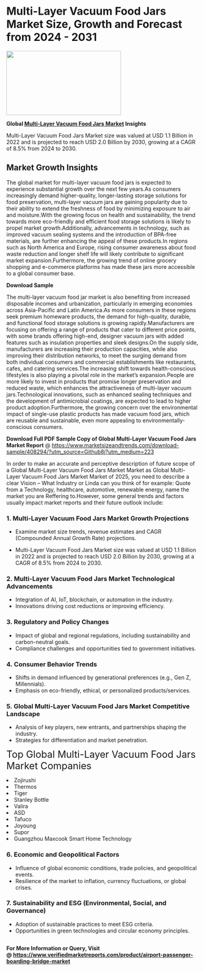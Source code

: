 <H1>Multi-Layer Vacuum Food Jars Market Size, Growth and Forecast from 2024 - 2031</H1><img class="aligncenter size-medium wp-image-584254" src="https://thirdeyenews.in/wp-content/uploads/2024/09/Global-Market-Research-300x168.jpeg" alt="" width="300" height="168" /><p><strong>Global&nbsp;<a href="https://www.marketsizeandtrends.com/download-sample/408294/?utm_source=Github8j?utm_medium=223">Multi-Layer Vacuum Food Jars Market</a> Insights</strong></p><p>Multi-Layer Vacuum Food Jars Market size was valued at USD 1.1 Billion in 2022 and is projected to reach USD 2.0 Billion by 2030, growing at a CAGR of 8.5% from 2024 to 2030.</p><p><h2>Market Growth Insights</h2> <p>The global market for multi-layer vacuum food jars is expected to experience substantial growth over the next few years.As consumers increasingly demand higher-quality, longer-lasting storage solutions for food preservation, multi-layer vacuum jars are gaining popularity due to their ability to extend the freshness of food by minimizing exposure to air and moisture.With the growing focus on health and sustainability, the trend towards more eco-friendly and efficient food storage solutions is likely to propel market growth.Additionally, advancements in technology, such as improved vacuum sealing systems and the introduction of BPA-free materials, are further enhancing the appeal of these products.In regions such as North America and Europe, rising consumer awareness about food waste reduction and longer shelf life will likely contribute to significant market expansion.Furthermore, the growing trend of online grocery shopping and e-commerce platforms has made these jars more accessible to a global consumer base.</p> <p><strong>Download Sample</strong></p> <p>The multi-layer vacuum food jar market is also benefiting from increased disposable incomes and urbanization, particularly in emerging economies across Asia-Pacific and Latin America.As more consumers in these regions seek premium homeware products, the demand for high-quality, durable, and functional food storage solutions is growing rapidly.Manufacturers are focusing on offering a range of products that cater to different price points, with some brands offering high-end, designer vacuum jars with added features such as insulation properties and sleek designs.On the supply side, manufacturers are increasing their production capacities, while also improving their distribution networks, to meet the surging demand from both individual consumers and commercial establishments like restaurants, cafes, and catering services.The increasing shift towards health-conscious lifestyles is also playing a pivotal role in the market’s expansion.People are more likely to invest in products that promise longer preservation and reduced waste, which enhances the attractiveness of multi-layer vacuum jars.Technological innovations, such as enhanced sealing techniques and the development of antimicrobial coatings, are expected to lead to higher product adoption.Furthermore, the growing concern over the environmental impact of single-use plastic products has made vacuum food jars, which are reusable and sustainable, even more appealing to environmentally-conscious consumers.</p> <p><span class=""><strong>Download Full PDF Sample Copy of Global Multi-Layer Vacuum Food Jars Market Report</strong> @ <a href="https://www.marketsizeandtrends.com/download-sample/408294/?utm_source=Github8j?utm_medium=223" target="_blank">https://www.marketsizeandtrends.com/download-sample/408294/?utm_source=Github8j?utm_medium=223</a></span></p><p>In order to make an accurate and perceptive description of future scope of a Global&nbsp;Multi-Layer Vacuum Food Jars Market Market as Global&nbsp;Multi-Layer Vacuum Food Jars Market Market of 2025, you need to describe a clear Vision &ndash; What Industry or Linda can you think of for example: Quote from a Technology, healthcare, automotive, renewable energy, name the market you are Reffering to.However, some general trends and factors usually impact market reports and their future outlook include:</p><h3>1.&nbsp;<strong>Multi-Layer Vacuum Food Jars Market Growth Projections</strong></h3><ul><li>Examine market size trends, revenue estimates and CAGR (Compounded Annual Growth Rate) projections.</li><li><p>Multi-Layer Vacuum Food Jars Market size was valued at USD 1.1 Billion in 2022 and is projected to reach USD 2.0 Billion by 2030, growing at a CAGR of 8.5% from 2024 to 2030.</p></li></ul><h3>2.&nbsp;<strong>Multi-Layer Vacuum Food Jars Market Technological Advancements</strong></h3><ul><li>Integration of AI, IoT, blockchain, or automation in the industry.</li><li>Innovations driving cost reductions or improving efficiency.</li></ul><h3>3.&nbsp;<strong>Regulatory and Policy Changes</strong></h3><ul><li>Impact of global and regional regulations, including sustainability and carbon-neutral goals.</li><li>Compliance challenges and opportunities tied to government initiatives.</li></ul><h3>4.&nbsp;<strong>Consumer Behavior Trends</strong></h3><ul><li>Shifts in demand influenced by generational preferences (e.g., Gen Z, Millennials).</li><li>Emphasis on eco-friendly, ethical, or personalized products/services.</li></ul><h3>5.&nbsp;<strong>Global Multi-Layer Vacuum Food Jars Market Competitive Landscape</strong></h3><ul><li>Analysis of key players, new entrants, and partnerships shaping the industry.</li><li>Strategies for differentiation and market penetration.</li></ul><p data-pm-slice="1 1 []"><span style="color: inherit; font-family: inherit; font-size: 25px;">Top Global Multi-Layer Vacuum Food Jars Market Companies</span></p><div class="" data-test-id=""><p><li>Zojirushi</li><li> Thermos</li><li> Tiger</li><li> Stanley Bottle</li><li> Valira</li><li> ASD</li><li> Tafuco</li><li> Joyoung</li><li> Supor</li><li> Guangzhou Maxcook Smart Home Technology</li></p></div><h3>6.&nbsp;<strong>Economic and Geopolitical Factors</strong></h3><ul><li>Influence of global economic conditions, trade policies, and geopolitical events.</li><li>Resilience of the market to inflation, currency fluctuations, or global crises.</li></ul><h3>7.&nbsp;<strong>Sustainability and ESG (Environmental, Social, and Governance)</strong></h3><ul><li>Adoption of sustainable practices to meet ESG criteria.</li><li>Opportunities in green technologies and circular economy principles.</li></ul><h2><strong style="font-size: 14px;">For More Information or Query, Visit @&nbsp;</strong><a style="background-color: #ffffff; font-size: 14px;" href="https://www.marketsizeandtrends.com/report/multi-layer-vacuum-food-jars-market/" target="_blank">https://www.verifiedmarketreports.com/product/airport-passenger-boarding-bridge-market</a></h2>